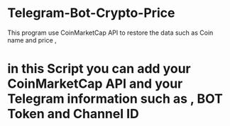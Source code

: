 # Telegram-Bot-Crypto-Price

 This program use CoinMarketCap API to restore the data such as Coin name and price , 
# in this Script you can add your CoinMarketCap API and your Telegram information such as , BOT Token and Channel ID
